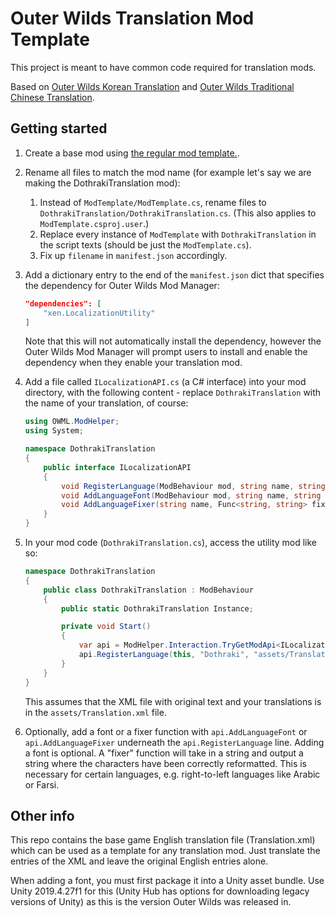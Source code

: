 # Outer Wilds Translation Mod Template

This project is meant to have common code required for translation mods.

Based on [Outer Wilds Korean Translation](https://outerwildsmods.com/mods/outerwildskoreantranslation/) and [Outer Wilds Traditional Chinese Translation](https://outerwildsmods.com/mods/outerwildstraditionalchinesetranslation/).

## Getting started

1. Create a base mod using [the regular mod template.](https://github.com/Raicuparta/ow-mod-template). 
2. Rename all files to match the mod name (for example let's say we are making the DothrakiTranslation mod):
   1. Instead of `ModTemplate/ModTemplate.cs`, rename files to `DothrakiTranslation/DothrakiTranslation.cs`. (This also applies to `ModTemplate.csproj.user`.)
   2. Replace every instance of `ModTemplate` with `DothrakiTranslation` in the script texts (should be just the `ModTemplate.cs`).
   3. Fix up `filename` in `manifest.json` accordingly.
3. Add a dictionary entry to the end of the `manifest.json` dict that specifies the dependency for Outer Wilds Mod Manager:
    ```json
    "dependencies": [
        "xen.LocalizationUtility"
    ]
    ```

    Note that this will not automatically install the dependency, however the Outer Wilds Mod Manager will prompt users to install and enable the dependency when they enable your translation mod.
4. Add a file called `ILocalizationAPI.cs` (a C# interface) into your mod directory, with the following content - replace `DothrakiTranslation` with the name of your translation, of course:
    ```cs
    using OWML.ModHelper;
    using System;

    namespace DothrakiTranslation
    {
        public interface ILocalizationAPI
        {
            void RegisterLanguage(ModBehaviour mod, string name, string translationPath);
            void AddLanguageFont(ModBehaviour mod, string name, string assetBundlePath, string fontPath);
            void AddLanguageFixer(string name, Func<string, string> fixer);
        }
    }
    ```
5. In your mod code (`DothrakiTranslation.cs`), access the utility mod like so:
    ```cs
    namespace DothrakiTranslation
    {
        public class DothrakiTranslation : ModBehaviour
        {
            public static DothrakiTranslation Instance;

            private void Start()
            {
                var api = ModHelper.Interaction.TryGetModApi<ILocalizationAPI>("xen.LocalizationUtility");
                api.RegisterLanguage(this, "Dothraki", "assets/Translation.xml");
            }
        }
    }
    ```
    This assumes that the XML file with original text and your translations is in the `assets/Translation.xml` file.
6. Optionally, add a font or a fixer function with `api.AddLanguageFont` or `api.AddLanguageFixer` underneath the `api.RegisterLanguage` line. Adding a font is optional. A "fixer" function will take in a string and output a string where the characters have been correctly reformatted. This is necessary for certain languages, e.g. right-to-left languages like Arabic or Farsi.

## Other info

This repo contains the base game English translation file (Translation.xml) which can be used as a template for any translation mod. Just translate the <value> entries of the XML and leave the original English <key> entries alone.

When adding a font, you must first package it into a Unity asset bundle. Use Unity 2019.4.27f1 for this (Unity Hub has options for downloading legacy versions of Unity) as this is the version Outer Wilds was released in.
